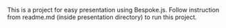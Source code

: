 This is a project for easy presentation using Bespoke.js.
Follow instruction from readme.md (inside presentation directory) to run this project.
